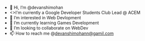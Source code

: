 - 👋 Hi, I’m @devanshimohan
- <>I'm currently a Google Developer Students Club Lead @ ACEM
- 👀 I’m interested in Web Devlopment
- 🌱 I’m currently learning Games Development
- 💞️ I’m looking to collaborate on WebDev
- 📫 How to reach me @devanshimohann@gamil.com

<!---
devanshimohan/devanshimohan is a ✨ special ✨ repository because its `README.md` (this file) appears on your GitHub profile.
You can click the Preview link to take a look at your changes.
--->
